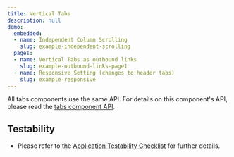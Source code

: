 ```yaml
---
title: Vertical Tabs
description: null
demo:
  embedded:
  - name: Independent Column Scrolling
    slug: example-independent-scrolling
  pages:
  - name: Vertical Tabs as outbound links
    slug: example-outbound-links-page1
  - name: Responsive Setting (changes to header tabs)
    slug: example-responsive
---
```


All tabs components use the same API.  For details on this component's API, please read the [tabs component API]( ./tabs).

## Testability

- Please refer to the [Application Testability Checklist](https://design.infor.com/resources/application-testability-checklist) for further details.
